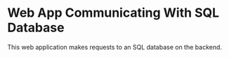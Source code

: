 # Web App Communicating With SQL Database
 This web application makes requests to an SQL database on the backend.
